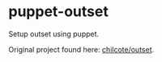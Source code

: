 puppet-outset
===================

Setup outset using puppet. 

Original project found here: [chilcote/outset](https://github.com/chilcote/outset).